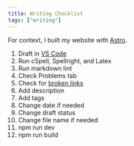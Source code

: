 ```yaml
---
title: Writing Checklist
tags: ["writing"]
---
```


For context, I built my website with [Astro](https://astro.build/).

1. Draft in [VS Code](https://code.visualstudio.com/)
2. Run cSpell, Spellright, and Latex
3. Run markdown lint
4. Check Problems tab
5. Check for [broken links](https://marketplace.visualstudio.com/items?itemName=BillDietrich.linkcheckerhtml)
6. Add description
7. Add tags
8. Change date if needed
9. Change draft status
10. Change file name if needed
11. npm run dev
12. npm run build
